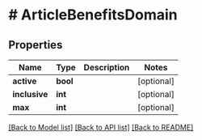 # # ArticleBenefitsDomain

## Properties

Name | Type | Description | Notes
------------ | ------------- | ------------- | -------------
**active** | **bool** |  | [optional]
**inclusive** | **int** |  | [optional]
**max** | **int** |  | [optional]

[[Back to Model list]](../../README.md#models) [[Back to API list]](../../README.md#endpoints) [[Back to README]](../../README.md)
